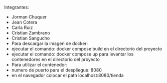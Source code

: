 Integrantes:
- Jorman Chuquer
- Jean Cotera
- Carla Ruiz
- Cristian Zambrano
- Cristian Sangucho
- Para descargar la imagen de docker:
- ejecutar el comando: docker compose build en el directorio del proyecto
- ejecutar el comando: docker compose up para levantar los contenedores en el directorio del proyecto
- Para utilizar el contenedor:
- numero de puerto para el despliegue: 8080
- en el navegador colocar el path localhost:8080/tienda

